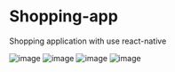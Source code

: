 # Shopping-app
 Shopping application with use react-native

![image](https://user-images.githubusercontent.com/67218056/232029203-08440adc-6f31-4ae7-8dc5-9135d9406329.png)
![image](https://user-images.githubusercontent.com/67218056/232029385-4112ec3d-7612-4615-8e7e-de3456a0d8a9.png)
![image](https://user-images.githubusercontent.com/67218056/232029489-c71be13b-7af1-48b9-a740-533ecbf01de0.png)
![image](https://user-images.githubusercontent.com/67218056/232029609-281e6aca-f5f5-4b22-9cc7-31f40ac3e33a.png)
